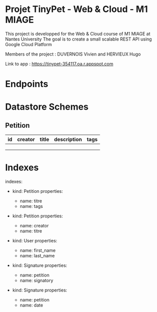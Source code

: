 # Projet TinyPet - Web & Cloud - M1 MIAGE
This project is developped for the Web & Cloud course of M1 MIAGE at Nantes University
The goal is to create a small scalable REST API using Google Cloud Platform

Members of the project : DUVERNOIS Vivien and HERVIEUX Hugo

Link to app : https://tinypet-354117.oa.r.appspot.com

# Endpoints

# Datastore Schemes #
## Petition ##
|  id | creator  |  title | description  | tags  |
|---|---|---|---|---|
|   |   |   |   |   |
|   |   |   |   |   |
|   |   |   |   |   |

# Indexes #
indexes:
  - kind: Petition
    properties:
      - name: titre
      - name: tags
      
  - kind: Petition
    properties:
      - name: creator
      - name: titre
  
  - kind: User
    properties:
      - name: first_name
      - name: last_name
  
  - kind: Signature
    properties:
      - name: petition
      - name: signatory
  
  - kind: Signature
    properties:
      - name: petition
      - name: date
